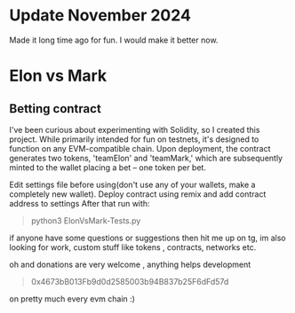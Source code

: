# Update November 2024
Made it long time ago for fun. I would make it better now.


# Elon vs Mark
## Betting contract
I've been curious about experimenting with Solidity, so I created this project. While primarily intended for fun on testnets, it's designed to function on any EVM-compatible chain. Upon deployment, the contract generates two tokens, 'teamElon' and 'teamMark,' which are subsequently minted to the wallet placing a bet – one token per bet.

Edit settings file before using(don't use any of your wallets, make a completely new wallet).
Deploy contract using remix and add contract address to settings 
After that run with:
>python3 ElonVsMark-Tests.py


if anyone have some questions or suggestions then hit me up on tg, im also looking for work, custom stuff like tokens , contracts, networks etc.


oh and donations are very welcome , anything helps development
>0x4673bB013Fb9d0d2585003b94B837b25F6dFd57d


on pretty much every evm chain :)
